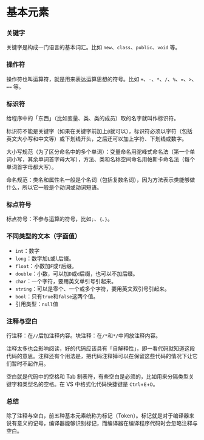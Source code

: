 # 基本元素

### 关键字

关键字是构成一门语言的基本词汇。比如 `new`、`class`、`public`、`void` 等。

### 操作符

操作符也叫运算符，就是用来表达运算思想的符号。比如 `+`、`-`、`*`、`/`、`%`、`=`、`>`、`==` 等。

### 标识符

给程序中的「东西」（比如变量、类、类的成员）取的名字就叫作标识符。

标识符不能是关键字（如果在关键字前加上`@`就可以），标识符必须以字符（包括英文大小写和中文等）或下划线开头，之后还可以加上字符、下划线或数字。

大小写规范（为了区分命名中的多个单词）：变量命名用驼峰式命名法（第一个单词小写，其余单词首字母大写），方法、类和名称空间命名用帕斯卡命名法（每个单词首字母都大写）。

命名规范：类名和属性名一般是个名词（包括复数名词），因为方法表示类能够做什么，所以它一般是个动词或动词短语。

### 标点符号

标点符号：不参与运算的符号，比如`;`、`{`、`}`。

### 不同类型的文本（字面值）

- `int`：数字
- `long`：数字加`L`或`l`后缀。
- `float`：小数加`F`或`f`后缀。
- `double`：小数，可以加`D`或`d`后缀，也可以不加后缀。
- `char`：一个字符，要用英文单引号引起来。
- `string`：可以是零个、一个或多个字符，要用英文双引号引起来。
- `bool`：只有`true`和`false`这两个值。
- 引用类型：`null`值

### 注释与空白

行注释：在`//`后加注释内容。块注释：在`/*`和`*/`中间放注释内容。

注释太多也会影响阅读，好的代码应该具有「自解释性」，即一看代码就知道这段代码的意思。注释还有个用法是，把代码注释掉可以在保留这些代码的情况下让它们暂时不起作用。

空白就是代码中的空格和 Tab 制表符，有些空白是必须的，比如用来分隔类型关键字和类型名的空格。在 VS 中格式化代码快捷键是 `Ctrl`+`E`+`D`。

### 总结

除了注释与空白，前五种基本元素统称为标记（Token）。标记就是对于编译器来说有意义的记号，编译器能够识别标记，而编译器在编译程序代码时会忽略注释与空白。

